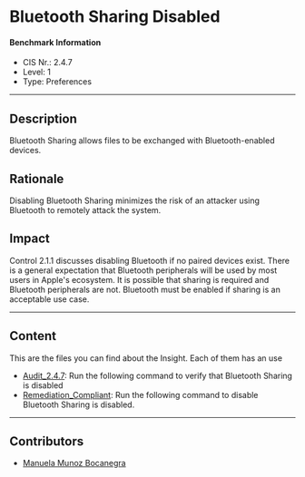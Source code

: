 # Bluetooth Sharing Disabled
#### Benchmark Information
- CIS Nr.: 2.4.7
- Level: 1
- Type: Preferences
------------------------
## Description

Bluetooth Sharing allows files to be exchanged with Bluetooth-enabled devices.

## Rationale

Disabling Bluetooth Sharing minimizes the risk of an attacker using Bluetooth to remotely attack the system.

## Impact

Control 2.1.1 discusses disabling Bluetooth if no paired devices exist. There is a general expectation that Bluetooth peripherals will be used by most users in Apple's ecosystem. It is possible that sharing is required and Bluetooth peripherals are not. Bluetooth must be enabled if sharing is an acceptable use case.

---
## Content
This are the files you can find about the Insight. Each of them has an use 
* [Audit_2.4.7](https://github.com/apfelwerk/JamfProtectInsights/blob/main/PreferencesType/CIS_2.4.7_Bluetooth%20Sharing%20Disabled/Audit_2.4.7.sh): Run the following command to verify that Bluetooth Sharing is disabled
* [Remediation_Compliant](https://github.com/apfelwerk/JamfProtectInsights/blob/main/PreferencesType/CIS_2.4.7_Bluetooth%20Sharing%20Disabled/Remediation_Compliant.sh): Run the following command to disable Bluetooth Sharing is disabled.

------------------------------------------------------------------------------------------------------------------------------------------------------------------------------------------------------------------------------------------------------------------------------------------------------------------------------
## Contributors
* [Manuela Munoz Bocanegra](https://github.com/manuelamunoz)


